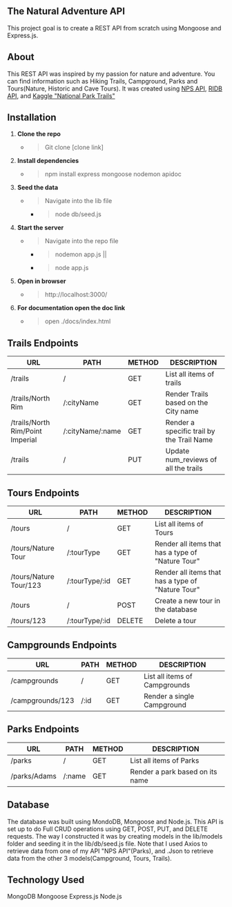## The Natural Adventure API
This project goal is to create a REST API from scratch using Mongoose and Express.js.

## About 
This REST API was inspired by my passion for nature and adventure.
You can find information such as Hiking Trails, Campground, Parks and Tours(Nature, Historic and Cave Tours). It was created using [NPS API](https://www.nps.gov/subjects/developer/api-documentation.htm#/), [RIDB API](https://ridb.recreation.gov/docs), and [Kaggle "National Park Trails"](https://www.kaggle.com/datasets/planejane/national-park-trails)

## Installation
1. **Clone the repo** 
    - > Git clone [clone link] 

2. **Install dependencies**
    - > npm install express mongoose nodemon apidoc 

3. **Seed the data**
    - > Navigate into the lib file

        - > node db/seed.js 

4. **Start the server**
    - > Navigate into the repo file

        - > nodemon app.js || 
        - > node app.js

5. **Open in browser**
    - > http://localhost:3000/

6. **For documentation open the doc link**
    - > open ./docs/index.html



## Trails Endpoints 

| URL | PATH | METHOD | DESCRIPTION
| -------- | -------- | -------- | -------- |
| /trails | / | GET | List all items of trails |
| /trails/North Rim | /:cityName | GET |  Render Trails based on the City name |
| /trails/North Rim/Point Imperial | /:cityName/:name | GET | Render a specific trail by the Trail Name |
| /trails | / | PUT | Update num_reviews of all the trails |

## Tours Endpoints 
| URL | PATH | METHOD | DESCRIPTION |
| -------- | -------- | -------- | -------- |
| /tours | / | GET | List all items of Tours |
| /tours/Nature Tour | /:tourType | GET | Render all items that has a type of "Nature Tour" |
| /tours/Nature Tour/123 | /:tourType/:id | GET | Render all items that has a type of "Nature Tour" |
| /tours | / | POST | Create a new tour in the database |
| /tours/123 | /:tourType/:id | DELETE | Delete a tour |


## Campgrounds Endpoints 
|URL | PATH	| METHOD | DESCRIPTION |
| -------- | -------- | -------- | -------- |
| /campgrounds | / | GET | List all items of Campgrounds |
| /campgrounds/123 | /:id | GET | Render a single Campground |


## Parks Endpoints 
|URL | PATH	| METHOD | DESCRIPTION |
| -------- | -------- | -------- | -------- |
| /parks | /   |  GET | List all items of Parks |
| /parks/Adams | /:name | GET | Render a park based on its name |



## Database
The database was built using MondoDB, Mongoose and Node.js. This API is set up to do Full CRUD operations using GET, POST, PUT, and DELETE requests. The way I constructed it was by creating models in the lib/models folder and seeding it in the lib/db/seed.js file. Note that I used Axios to retrieve data from one of my API "NPS API"(Parks), and .Json to retrieve data from the other 3 models(Campground, Tours, Trails).

## Technology Used
MongoDB
Mongoose
Express.js
Node.js
